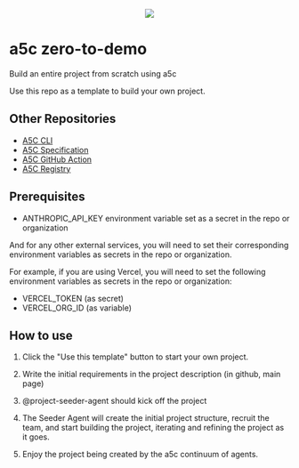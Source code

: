 <p align="center">
<a href="https://github.com/a5c-ai/zero-to-demo/generate">
  <img src="https://img.shields.io/badge/use%20this-template-blue?logo=github">
</a>
</p>

# a5c zero-to-demo

Build an entire project from scratch using a5c

Use this repo as a template to build your own project.

## Other Repositories

- [A5C CLI](https://github.com/a5c-ai/cli)
- [A5C Specification](https://github.com/a5c-ai/spec)
- [A5C GitHub Action](https://github.com/a5c-ai/action)
- [A5C Registry](https://github.com/a5c-ai/registry)

## Prerequisites

- ANTHROPIC_API_KEY environment variable set as a secret in the repo or organization

And for any other external services, you will need to set their corresponding environment variables as secrets in the repo or organization.

For example, if you are using Vercel, you will need to set the following environment variables as secrets in the repo or organization:
- VERCEL_TOKEN (as secret)
- VERCEL_ORG_ID (as variable)

## How to use

1. Click the "Use this template" button to start your own project.

2. Write the initial requirements in the project description (in github, main page)
3. @project-seeder-agent should kick off the project
4. The Seeder Agent will create the initial project structure, recruit the team, and start building the project, iterating and refining the project as it goes.
5. Enjoy the project being created by the a5c continuum of agents.

